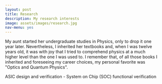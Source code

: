 ```yaml
---
layout: post
title: Research
description: My research interests
image: assets/images/research.jpg
nav-menu: yes
---
```

<p> My aunt started her undergraduate studies in Physics, only to drop it one year later. Nevertheless, I inherited her textbooks and, when I was twelve years old, it was with joy that I tried to comprehend physics at a much higher level than the one I was used to. I remember that, of all those books I inherited and foreseeing my career choices, my personal favorite was "Optics and Quantum Physics".  </p>
</p> ASIC design and verification - System on Chip (SOC) functional verification  </p>

